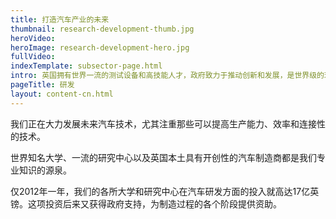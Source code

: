 ```yaml
---
title: 打造汽车产业的未来
thumbnail: research-development-thumb.jpg
heroVideo: 
heroImage: research-development-hero.jpg
fullVideo: 
indexTemplate: subsector-page.html
intro: 英国拥有世界一流的测试设备和高技能人才，政府致力于推动创新和发展，是世界级的理想投资之地。
pageTitle: 研发
layout: content-cn.html
---
```


我们正在大力发展未来汽车技术，尤其注重那些可以提高生产能力、效率和连接性的技术。

世界知名大学、一流的研究中心以及英国本土具有开创性的汽车制造商都是我们专业知识的源泉。

仅2012年一年，我们的各所大学和研究中心在汽车研发方面的投入就高达17亿英镑。这项投资后来又获得政府支持，为制造过程的各个阶段提供资助。

